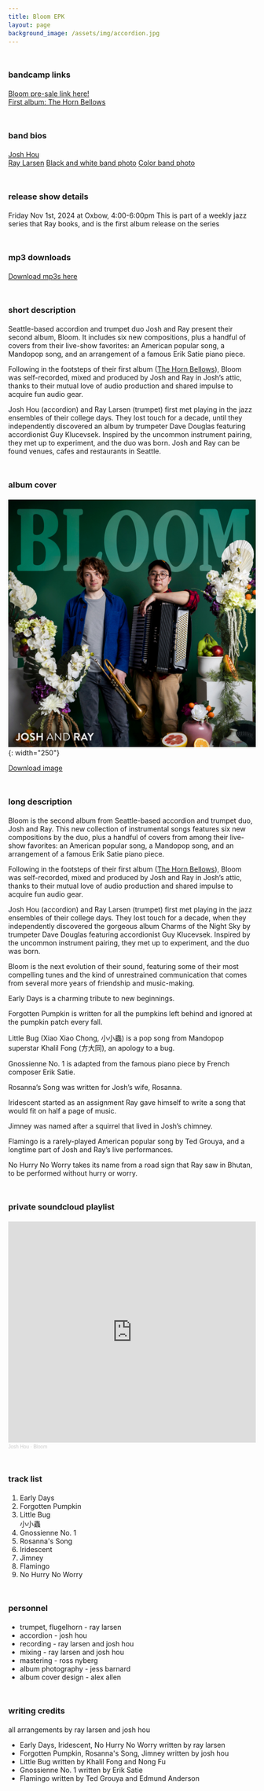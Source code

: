 ```yaml
---
title: Bloom EPK
layout: page
background_image: /assets/img/accordion.jpg
---
```


### bandcamp links
<p>
<a href="https://joshandray.bandcamp.com/album/bloom">Bloom pre-sale link here!</a></br>
<a href="https://joshandray.bandcamp.com/album/the-horn-bellows">First album: The Horn Bellows</a>
</p>

### band bios
<p>
<a href="https://joshuahou.com/">Josh Hou</a></br>
<a href="https://www.raymondlarsen.com/">Ray Larsen</a>
<a href="/assets/img/josh_and_ray_bw.jpg">Black and white band photo</a>
<a href="/assets/img/josh_and_ray_color.jpg">Color band photo</a>
</p>

### release show details
Friday Nov 1st, 2024 at Oxbow, 4:00-6:00pm
This is part of a weekly jazz series that Ray books, and is the first album release on the series

### mp3 downloads
<a href="https://drive.google.com/file/d/1l6j42oPq5ZtJAczLz0xQC5YzJNf5Q-y1/view?usp=drive_link">Download mp3s here</a>

### short description
Seattle-based accordion and trumpet duo Josh and Ray present their second album, Bloom. It includes six new compositions, plus a handful of covers from their live-show favorites: an American popular song, a Mandopop song, and an arrangement of a famous Erik Satie piano piece.

Following in the footsteps of their first album (<a href="https://joshandray.bandcamp.com/album/the-horn-bellows">The Horn Bellows</a>), Bloom was self-recorded, mixed and produced by Josh and Ray in Josh’s attic, thanks to their mutual love of audio production and shared impulse to acquire fun audio gear.

Josh Hou (accordion) and Ray Larsen (trumpet) first met playing in the jazz ensembles of their college days. They lost touch for a decade, until they independently discovered an album by trumpeter Dave Douglas featuring accordionist Guy Klucevsek. Inspired by the uncommon instrument pairing, they met up to experiment, and the duo was born. Josh and Ray can be found venues, cafes and restaurants in Seattle.

### album cover
![Image](/img/bloom-cover.jpg){: width="250"}

<a href="/img/bloom-cover.jpg" download>Download image</a>

### long description
Bloom is the second album from Seattle-based accordion and trumpet duo, Josh and Ray. This new collection of instrumental songs features six new compositions by the duo, plus a handful of covers from among their live-show favorites: an American popular song, a Mandopop song, and an arrangement of a famous Erik Satie piano piece.

Following in the footsteps of their first album (<a href="https://joshandray.bandcamp.com/album/the-horn-bellows">The Horn Bellows</a>), Bloom was self-recorded, mixed and produced by Josh and Ray in Josh’s attic, thanks to their mutual love of audio production and shared impulse to acquire fun audio gear.

Josh Hou (accordion) and Ray Larsen (trumpet) first met playing in the jazz ensembles of their college days. They lost touch for a decade, when they independently discovered the gorgeous album Charms of the Night Sky by trumpeter Dave Douglas featuring accordionist Guy Klucevsek. Inspired by the uncommon instrument pairing, they met up to experiment, and the duo was born.

Bloom is the next evolution of their sound, featuring some of their most compelling tunes and the kind of unrestrained communication that comes from several more years of friendship and music-making.

Early Days is a charming tribute to new beginnings.

Forgotten Pumpkin is written for all the pumpkins left behind and ignored at the pumpkin patch every fall.

Little Bug (Xiao Xiao Chong, 小小蟲) is a pop song from Mandopop superstar Khalil Fong (方大同), an apology to a bug.

Gnossienne No. 1 is adapted from the famous piano piece by French composer Erik Satie.

Rosanna’s Song was written for Josh’s wife, Rosanna.

Iridescent started as an assignment Ray gave himself to write a song that would fit on half a page of music.

Jimney was named after a squirrel that lived in Josh’s chimney.

Flamingo is a rarely-played American popular song by Ted Grouya, and a longtime part of Josh and Ray’s live performances.

No Hurry No Worry takes its name from a road sign that Ray saw in Bhutan, to be performed without hurry or worry.

### private soundcloud playlist

<iframe width="100%" height="450" scrolling="no" frameborder="no" allow="autoplay" src="https://w.soundcloud.com/player/?url=https%3A//api.soundcloud.com/playlists/1888087280%3Fsecret_token%3Ds-7f87JHzdiJR&color=%233c6464&auto_play=false&hide_related=false&show_comments=true&show_user=true&show_reposts=false&show_teaser=true"></iframe><div style="font-size: 10px; color: #cccccc;line-break: anywhere;word-break: normal;overflow: hidden;white-space: nowrap;text-overflow: ellipsis; font-family: Interstate,Lucida Grande,Lucida Sans Unicode,Lucida Sans,Garuda,Verdana,Tahoma,sans-serif;font-weight: 100;"><a href="https://soundcloud.com/accordionjosh" title="Josh Hou" target="_blank" style="color: #cccccc; text-decoration: none;">Josh Hou</a> · <a href="https://soundcloud.com/accordionjosh/sets/bloom/s-7f87JHzdiJR" title="Bloom" target="_blank" style="color: #cccccc; text-decoration: none;">Bloom</a></div>

### track list
<ol>
<li>Early Days</li>

<li>Forgotten Pumpkin</li>

<li>Little Bug<br/>
小小蟲</li>

<li>Gnossienne No. 1</li>

<li>Rosanna's Song</li>

<li>Iridescent</li>

<li>Jimney</li>

<li>Flamingo</li>

<li>No Hurry No Worry</li>
</ol>


### personnel
<ul>
<li>trumpet, flugelhorn - ray larsen</li>
<li>accordion - josh hou</li>
<li>recording - ray larsen and josh hou</li>
<li>mixing - ray larsen and josh hou</li>
<li>mastering - ross nyberg</li>
<li>album photography - jess barnard</li>
<li>album cover design - alex allen</li>
</ul>


### writing credits

all arrangements by ray larsen and josh hou

<ul>
<li>Early Days, Iridescent, No Hurry No Worry written by ray larsen</li>
<li>Forgotten Pumpkin, Rosanna's Song, Jimney written by josh hou</li>
<li>Little Bug written by Khalil Fong and Nong Fu</li>
<li>Gnossienne No. 1 written by Erik Satie</li>
<li>Flamingo written by Ted Grouya and Edmund Anderson</li>
</ul>

<style>
h3 {
  margin-top: 50px;
  margin-bottom: 20px;
}

h3:first-child {
  margin-top: 0;
}
</style>
